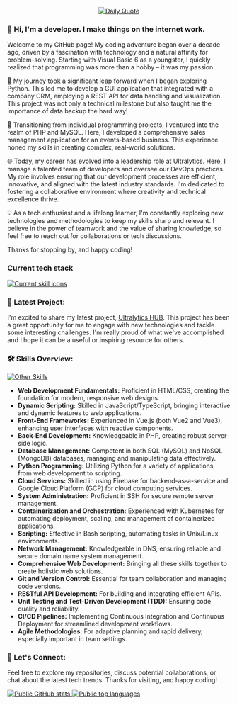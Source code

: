 <p align="center">
    <a href="https://github.com/piyushsuthar/github-readme-quotes">
        <img src="https://quotes-github-readme.vercel.app/api?type=horizontal&theme=dark)](https://github.com/piyushsuthar/github-readme-quotes" alt="Daily Quote" />
    </a>
</p>

### 👋 Hi, I'm a developer. I make things on the internet work.

Welcome to my GitHub page! My coding adventure began over a decade ago, driven by a fascination with technology and a natural affinity for problem-solving. Starting with Visual Basic 6 as a youngster, I quickly realized that programming was more than a hobby – it was my passion.

🚀 My journey took a significant leap forward when I began exploring Python. This led me to develop a GUI application that integrated with a company CRM, employing a REST API for data handling and visualization. This project was not only a technical milestone but also taught me the importance of data backup the hard way!

🔧 Transitioning from individual programming projects, I ventured into the realm of PHP and MySQL. Here, I developed a comprehensive sales management application for an events-based business. This experience honed my skills in creating complex, real-world solutions.

🌐 Today, my career has evolved into a leadership role at Ultralytics. Here, I manage a talented team of developers and oversee our DevOps practices. My role involves ensuring that our development processes are efficient, innovative, and aligned with the latest industry standards. I'm dedicated to fostering a collaborative environment where creativity and technical excellence thrive.

💡 As a tech enthusiast and a lifelong learner, I'm constantly exploring new technologies and methodologies to keep my skills sharp and relevant. I believe in the power of teamwork and the value of sharing knowledge, so feel free to reach out for collaborations or tech discussions.

Thanks for stopping by, and happy coding!

### Current tech stack

[![Current skill icons](https://skillicons.dev/icons?i=gcp,kubernetes,vue,ts,sass,py,mongodb,firebase,flask,js,html,css,bash,docker,firebase,flask,linux,lua,mongodb,nginx,nodejs)](https://skillicons.dev)

### 🌟 Latest Project:

I'm excited to share my latest project, [Ultralytics HUB](https://hub.ultralytics.com/). This project has been a great opportunity for me to engage with new technologies and tackle some interesting challenges. I'm really proud of what we've accomplished and I hope it can be a useful or inspiring resource for others.

### 🛠️ Skills Overview:

[![Other Skills](https://skillicons.dev/icons?i=js,html,css,babel,bash,git,githubactions,laravel,lua,mysql,neovim,php,vite,wordpress)](https://skillicons.dev)

 - **Web Development Fundamentals:** Proficient in HTML/CSS, creating the foundation for modern, responsive web designs.
 - **Dynamic Scripting:** Skilled in JavaScript/TypeScript, bringing interactive and dynamic features to web applications.
 - **Front-End Frameworks:** Experienced in Vue.js (both Vue2 and Vue3), enhancing user interfaces with reactive components.
 - **Back-End Development:** Knowledgeable in PHP, creating robust server-side logic.
 - **Database Management:** Competent in both SQL (MySQL) and NoSQL (MongoDB) databases, managing and manipulating data effectively.
 - **Python Programming:** Utilizing Python for a variety of applications, from web development to scripting.
 - **Cloud Services:** Skilled in using Firebase for backend-as-a-service and Google Cloud Platform (GCP) for cloud computing services.
 - **System Administration:** Proficient in SSH for secure remote server management.
 - **Containerization and Orchestration:** Experienced with Kubernetes for automating deployment, scaling, and management of containerized applications.
 - **Scripting:** Effective in Bash scripting, automating tasks in Unix/Linux environments.
 - **Network Management:** Knowledgeable in DNS, ensuring reliable and secure domain name system management.
 - **Comprehensive Web Development:** Bringing all these skills together to create holistic web solutions.
 - **Git and Version Control:** Essential for team collaboration and managing code versions.
 - **RESTful API Development:** For building and integrating efficient APIs.
 - **Unit Testing and Test-Driven Development (TDD):** Ensuring code quality and reliability.
 - **CI/CD Pipelines:** Implementing Continuous Integration and Continuous Deployment for streamlined development workflows.
 - **Agile Methodologies:** For adaptive planning and rapid delivery, especially important in team settings.

### 🤝 Let's Connect:

Feel free to explore my repositories, discuss potential collaborations, or chat about the latest tech trends. Thanks for visiting, and happy coding!

<a href="https://github.com/anuraghazra/github-readme-stats">
    <p float="left">
        <img src="https://github-readme-stats.vercel.app/api?username=kalenmike&show_icons=true&theme=dark#gh-dark-mode-only" alt="Public GitHub stats"/>
        <img src="https://github-readme-stats.vercel.app/api/top-langs/?username=kalenmike&layout=compact&show_icons=true&theme=dark#gh-dark-mode-only" alt="Public top languages" />
    </p>
</a>
